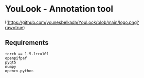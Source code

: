 # YouLook - Annotation tool 

!(https://github.com/younesbelkada/YouLook/blob/main/logo.png?raw=true)

## Requirements

```
torch == 1.5.1+cu101
openpifpaf
pyqt5
numpy
opencv-python
```


